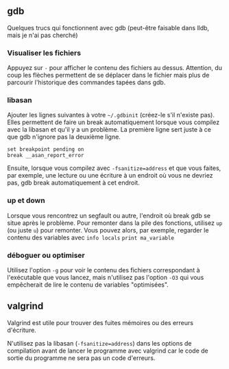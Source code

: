 ## gdb
Quelques trucs qui fonctionnent avec gdb (peut-être faisable dans lldb, mais je n'ai pas cherché)

### Visualiser les fichiers
Appuyez sur `-` pour afficher le contenu des fichiers au dessus. Attention, du coup les flèches permettent de se déplacer dans le fichier mais plus de parcourir l'historique des commandes tapées dans gdb.

### libasan
Ajouter les lignes suivantes à votre `~/.gdbinit` (créez-le s'il n'existe pas).
Elles permettent de faire un break automatiquement lorsque vous compilez avec la libasan et qu'il y a un problème. La première ligne sert juste à ce que gdb n'ignore pas la deuxième ligne.

```
set breakpoint pending on
break __asan_report_error
```

Ensuite, lorsque vous compilez avec `-fsanitize=address` et que vous faites, par exemple, une lecture ou une écriture à un endroit où vous ne devriez pas, gdb break automatiquement à cet endroit.

### up et down

Lorsque vous rencontrez un segfault ou autre, l'endroit où break gdb se situe après le problème. Pour remonter dans la pile des fonctions, utilisez `up` (ou juste `u`) pour remonter. Vous pouvez alors, par exemple, regarder le contenu des variables avec `info locals` `print ma_variable`

### déboguer ou optimiser
Utilisez l'option `-g` pour voir le contenu des fichiers correspondant à l'exécutable que vous lancez, mais n'utilisez pas l'option `-O3` qui vous empêcherait de lire le contenu de variables "optimisées".

## valgrind
Valgrind est utile pour trouver des fuites mémoires ou des erreurs d'écriture.

N'utilisez pas la libasan (`-fsanitize=address`) dans les options de compilation avant de lancer le programme avec valgrind car le code de sortie du programme ne sera pas un code d'erreurs.
